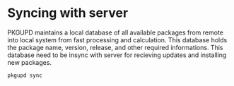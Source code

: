 # Syncing with server

PKGUPD maintains a local database of all available packages from remote into local system from fast processing and calculation. This database holds the package name, version, release, and other required informations. This database need to be insync with server for recieving updates and installing new packages.

```shell
pkgupd sync
```
